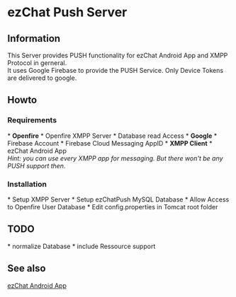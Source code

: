 <h1>ezChat Push Server</h1>

<h2>Information</h2>
This Server provides PUSH functionality for ezChat Android App and XMPP Protocol in gerneral.
<br>
It uses Google Firebase to provide the PUSH Service.
Only Device Tokens are delivered to google.

<h2>Howto</h2>
<h3>Requirements</h3>
* <b>Openfire</b>
    * Openfire XMPP Server
    * Database read Access
* <b>Google</b>
    * Firebase Account
    * Firebase Cloud Messaging AppID
* <b>XMPP Client</b>
    * ezChat Android App
    <br><i>Hint: you can use every XMPP app for messaging. But there won't be any PUSH support then.</i>

<h3>Installation</h3>
* Setup XMPP Server
* Setup ezChatPush MySQL Database
* Allow Access to Openfire User Database
* Edit config.properties in Tomcat root folder

<h2>TODO</h2>
* normalize Database
* include Ressource support

<h2>See also</h2>
<a href="https://ezlife.eu/apps/gitlab/philippm/ezChat">ezChat Android App</a>